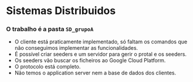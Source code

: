 # Sistemas Distribuidos

### O trabalho é a pasta `SD_grupoA`

- O cliente está praticamente implementado, só faltam os comandos que não conseguimos implementar as funcionalidades.
- É possível criar seeders e um servidor para gerir o protal e os seeders.
- Os seeders vão buscar os ficheiros ao Google Cloud Platform.
- O protocolo está completo.
- Não temos o application server nem a base de dados dos clientes.
